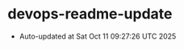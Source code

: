 # devops-readme-update
<!--START_SECTION:activity-->
- Auto-updated at Sat Oct 11 09:27:26 UTC 2025
<!--END_SECTION:activity-->
